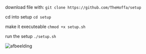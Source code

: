 download file with:
`git clone https://github.com/TheHoffa/setup`

cd into setup
`cd setup`

make it executeable
`chmod +x setup.sh`

run the setup
`./setup.sh`


![afbeelding](https://github.com/TheHoffa/setup/assets/136639877/85659fee-6b7d-429d-92c7-7e5be5e4e59b)

